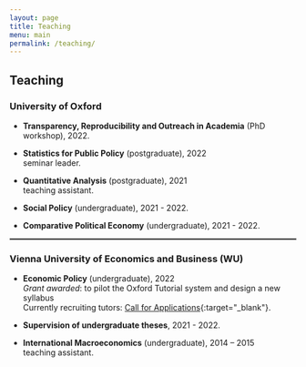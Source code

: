 ```yaml
---
layout: page
title: Teaching
menu: main
permalink: /teaching/
---
```


## Teaching

### University of Oxford
<p> </p>

- **Transparency, Reproducibility and Outreach in Academia** (PhD workshop), 2022.

- **Statistics for Public Policy** (postgraduate), 2022 \
seminar leader.

- **Quantitative Analysis** (postgraduate), 2021 \
teaching assistant.

- **Social Policy** (undergraduate), 2021 - 2022.

- **Comparative Political Economy** (undergraduate), 2021 - 2022.

<hr style="border:.25px solid grey">

### Vienna University of Economics and Business (WU)
<p> </p>

- **Economic Policy** (undergraduate), 2022 \
*Grant awarded*: to pilot the Oxford Tutorial system and design a new syllabus  \
Currently recruiting tutors: [Call for Applications](https://lukaslehner.github.io/assets/CfA_Tutorium.pdf){:target="_blank"}.

- **Supervision of undergraduate theses**, 2021 - 2022.

- **International Macroeconomics** (undergraduate), 2014 – 2015 \
teaching assistant.

